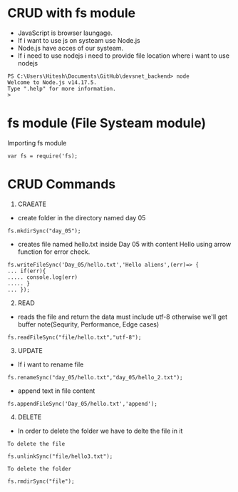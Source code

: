 # CRUD with fs module

- JavaScript is browser laungage.
- If i want to use js on systeam use Node.js
- Node.js have acces of our systeam.
- If i need to use nodejs i need to provide file location where i want to use nodejs
```
PS C:\Users\Hitesh\Documents\GitHub\devsnet_backend> node
Welcome to Node.js v14.17.5.      
Type ".help" for more information.
>
```
# fs module (File Systeam module)
Importing fs module
```
var fs = require('fs);
```
# CRUD Commands
1. CRAEATE 

- create folder in the directory named day 05
```
fs.mkdirSync("day_05");
```
- creates file named hello.txt inside Day 05 with content Hello using arrow function for error check.
```
fs.writeFileSync('Day_05/hello.txt','Hello aliens',(err)=> {
... if(err){
..... console.log(err)
..... }
... });
```

2. READ
- reads the file and return the data must include utf-8 otherwise we'll get buffer
note(Sequrity, Performance, Edge cases)
```
fs.readFileSync("file/hello.txt","utf-8");
```
3. UPDATE
- If i want to rename file
```
fs.renameSync("day_05/hello.txt","day_05/hello_2.txt");
```
- append text in file content
```
fs.appendFileSync('Day_05/hello.txt','append');
```
4. DELETE
- In order to delete the folder we have to delte the file in it
```
To delete the file

fs.unlinkSync("file/hello3.txt");
```
```
To delete the folder

fs.rmdirSync("file");

```